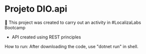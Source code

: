 # Projeto DIO.api

🚀 This project was created to carry out an activity in #LocalizaLabs Bootcamp

- API created using REST principles

How to run:
After downloading the code, use "dotnet run" in shell.
